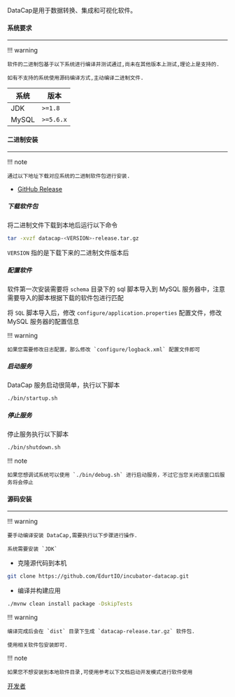DataCap是用于数据转换、集成和可视化软件。

#### 系统要求

---

!!! warning

    软件的二进制包基于以下系统进行编译并测试通过,尚未在其他版本上测试,理论上是支持的.

    如有不支持的系统使用源码编译方式,主动编译二进制文件.

| 系统     | 版本        |
|--------|-----------|
| JDK    | `>=1.8`   |
| MySQL  | `>=5.6.x` |

#### 二进制安装

---

!!! note

    通过以下地址下载对应系统的二进制软件包进行安装.

- [GitHub Release](https://github.com/EdurtIO/incubator-datacap/releases/latest)

##### 下载软件包

将二进制文件下载到本地后运行以下命令

```bash
tar -xvzf datacap-<VERSION>-release.tar.gz
```

`VERSION` 指的是下载下来的二进制文件版本后

##### 配置软件

软件第一次安装需要将 `schema` 目录下的 sql 脚本导入到 MySQL 服务器中，注意需要导入的脚本根据下载的软件包进行匹配

将 `SQL` 脚本导入后，修改 `configure/application.properties` 配置文件，修改 MySQL 服务器的配置信息

!!! warning

    如果您需要修改日志配置，那么修改 `configure/logback.xml` 配置文件即可

##### 启动服务

DataCap 服务启动很简单，执行以下脚本

```bash
./bin/startup.sh
```

##### 停止服务

停止服务执行以下脚本

```bash
./bin/shutdown.sh
```

!!! note

    如果您想调试系统可以使用 `./bin/debug.sh` 进行启动服务，不过它当您关闭该窗口后服务将会停止

#### 源码安装

---

!!! warning

    要手动编译安装 DataCap,需要执行以下步骤进行操作.

    系统需要安装 `JDK`

- 克隆源代码到本机

```bash
git clone https://github.com/EdurtIO/incubator-datacap.git
```

- 编译并构建应用

```bash
./mvnw clean install package -DskipTests
```

!!! warning

    编译完成后会在 `dist` 目录下生成 `datacap-release.tar.gz` 软件包. 

    使用相关软件包安装即可.

!!! note

    如果您不想安装到本地软件目录,可使用参考以下文档启动开发模式进行软件使用

[开发者](../../developer_guide/env.md)
